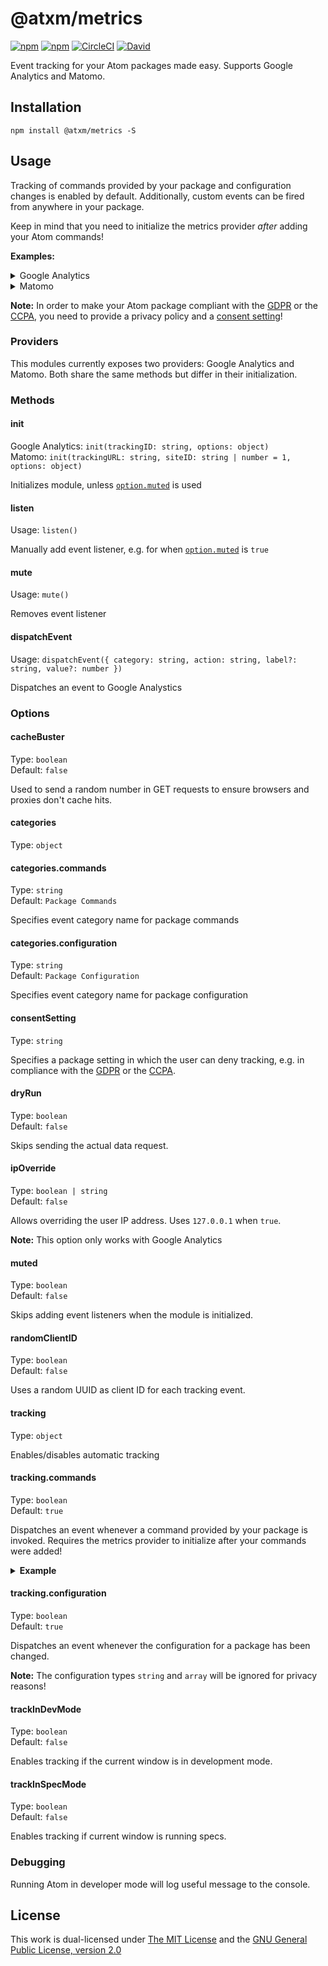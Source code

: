 # @atxm/metrics

[![npm](https://flat.badgen.net/npm/license/@atxm/metrics)](https://www.npmjs.org/package/@atxm/metrics)
[![npm](https://flat.badgen.net/npm/v/@atxm/metrics)](https://www.npmjs.org/package/@atxm/metrics)
[![CircleCI](https://flat.badgen.net/circleci/github/a-t-x-m/metrics)](https://circleci.com/gh/a-t-x-m/metrics)
[![David](https://flat.badgen.net/david/dep/a-t-x-m/metrics)](https://david-dm.org/a-t-x-m/metrics)

Event tracking for your Atom packages made easy. Supports Google Analytics and Matomo.

## Installation

`npm install @atxm/metrics -S`

## Usage

Tracking of commands provided by your package and configuration changes is enabled by default. Additionally, custom events can be fired from anywhere in your package.

Keep in mind that you need to initialize the metrics provider *after* adding your Atom commands!

**Examples:**

<details>
<summary>Google Analytics</summary>

```js
import { Analytics as Metrics } from '@atxm/metrics';

export async function activate() {
  // Initialize metrics provider
  await Metrics.init('UA-XXXXXX-Y');

  // Dispatch custom event
  Metrics.dispatchEvent({
    category: 'Demo',
    action: 'Package activated!'
  });
};
```
</details>

<details>
<summary>Matomo</summary>

```js
import { Matomo as Metrics } from '@atxm/metrics';

export async function activate() {
  // Initialize metrics provider
  const trackingUrl = 'https://url.to/matomo.php';
  const siteId = '123';
  await Metrics.init(trackingUrl, siteId)

  // Dispatch custom event
  Metrics.dispatchEvent({
    category: 'Demo',
    action: 'Package activated!'
  });
}
```
</details>

**Note:** In order to make your Atom package compliant with the [GDPR][gdpr] or the [CCPA][ccpa], you need to provide a privacy policy and a [consent setting](#consentSetting)!

### Providers

This modules currently exposes two providers: Google Analytics and Matomo. Both share the same methods but differ in their initialization.

### Methods

#### init

Google Analytics: `init(trackingID: string, options: object)`  
Matomo: `init(trackingURL: string, siteID: string | number = 1, options: object)`  

Initializes module, unless [`option.muted`](#muted) is used

#### listen

Usage: `listen()`

Manually add event listener, e.g. for when [`option.muted`](#muted) is `true`

#### mute

Usage: `mute()`

Removes event listener

#### dispatchEvent

Usage: `dispatchEvent({ category: string, action: string, label?: string, value?: number })`

Dispatches an event to Google Analystics

### Options

#### cacheBuster

Type: `boolean`  
Default: `false`  

Used to send a random number in GET requests to ensure browsers and proxies don't cache hits.

#### categories

Type: `object`  

#### categories.commands

Type: `string`  
Default: `Package Commands`  

Specifies event category name for package commands

#### categories.configuration

Type: `string`  
Default: `Package Configuration`  

Specifies event category name for package configuration

#### consentSetting

Type: `string`  

Specifies a package setting in which the user can deny tracking, e.g. in compliance with the [GDPR][gdpr] or the [CCPA][ccpa].

#### dryRun

Type: `boolean`  
Default: `false`  

Skips sending the actual data request.

#### ipOverride

Type: `boolean | string`  
Default: `false`  

Allows overriding the user IP address. Uses `127.0.0.1` when `true`.

**Note:** This option only works with Google Analytics

#### muted

Type: `boolean`  
Default: `false`  

Skips adding event listeners when the module is initialized.

#### randomClientID

Type: `boolean`  
Default: `false`  

Uses a random UUID as client ID for each tracking event.

#### tracking

Type: `object`  

Enables/disables automatic tracking

#### tracking.commands

Type: `boolean`  
Default: `true`  

Dispatches an event whenever a command provided by your package is invoked. Requires the metrics provider to initialize after your commands were added!

<details>
<summary><strong>Example</strong></summary>

```js
import { Analytics as Metrics } from '@atxm/metrics';

export async function activate() {
  // First, register commands
  subscriptions.add(
    atom.commands.add('atom-workspace', {
      'demo:log-to-console': () => {
        console.log('Demo time');
      }
    })
  );

  // Next, initialize metrics provider
  await Metrics.init('UA-XXXXXX-Y');
};
```
</details>

#### tracking.configuration

Type: `boolean`  
Default: `true`  

Dispatches an event whenever the configuration for a package has been changed.

**Note:** The configuration types `string` and `array` will be ignored for privacy reasons!

#### trackInDevMode

Type: `boolean`  
Default: `false`  

Enables tracking if the current window is in development mode.

#### trackInSpecMode

Type: `boolean`  
Default: `false`  

Enables tracking if current window is running specs.

### Debugging

Running Atom in developer mode will log useful message to the console.

## License

This work is dual-licensed under [The MIT License](https://opensource.org/licenses/MIT) and the [GNU General Public License, version 2.0](https://opensource.org/licenses/GPL-2.0)

[gdpr]: https://www.wikiwand.com/en/General_Data_Protection_Regulation
[ccpa]: https://www.wikiwand.com/en/California_Consumer_Privacy_Act
